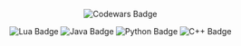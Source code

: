 <p align="center">
  <img src="https://www.codewars.com/users/Luk3-b/badges/large" alt="Codewars Badge"/>
</p>

<p align="center">
  <img src="https://img.shields.io/badge/Lua-000080?logo=lua&logoColor=white&style=for-the-badge" alt="Lua Badge"/>
  <img src="https://img.shields.io/badge/Java-ED8B00?logo=openjdk&logoColor=white&style=for-the-badge" alt="Java Badge"/>
  <img src="https://img.shields.io/badge/Python-3776AB?logo=python&logoColor=white&style=for-the-badge" alt="Python Badge"/>
  <img src="https://img.shields.io/badge/C++-00599C?logo=c%2b%2b&logoColor=white&style=for-the-badge" alt="C++ Badge"/>
</p>
